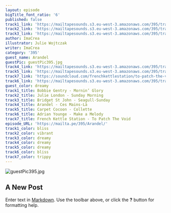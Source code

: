```yaml
---
layout: episode
bigTitle_font_ratio: '6'
published: false
track1_link: 'https://mailtapesounds.s3.eu-west-3.amazonaws.com/395/track1.mp3'
track2_link: 'https://mailtapesounds.s3.eu-west-3.amazonaws.com/395/track2.mp3'
track3_link: 'https://mailtapesounds.s3.eu-west-3.amazonaws.com/395/track3.mp3'
author: ImaCrea
illustrator: Julie Wojtczak
writer: ImaCrea
category: '395'
guest_name: Arandel
guestPic: guestPic395.jpg
track4_link: 'https://mailtapesounds.s3.eu-west-3.amazonaws.com/395/track4.mp3'
track5_link: 'https://mailtapesounds.s3.eu-west-3.amazonaws.com/395/track5.mp3'
track7_link: 'https://soundcloud.com/frenchkettlestation/to-patch-the-void'
track6_link: 'https://mailtapesounds.s3.eu-west-3.amazonaws.com/395/track6.mp3'
guest_color: dreamy
track1_title: Bobbie Gentry - Mornin’ Glory
track2_title: Julie London - Sunday Morning
track3_title: Bridget St John - Seagull-Sunday
track4_title: Arandel - Ces Mains-Là
track5_title: Carpet Cocoon - Collette
track6_title: Adrian Younge - Make a Melody
track7_title: French Kettle Station - To Patch The Void
episode_URL: 'https://mailta.pe/395/Arandel/'
track1_color: bliss
track2_color: vibrant
track3_color: dreamy
track4_color: dreamy
track5_color: dreamy
track6_color: bliss
track7_color: trippy
---
```

![guestPic395.jpg]({{site.baseurl}}/img/guestPic395.jpg)
## A New Post

Enter text in [Markdown](http://daringfireball.net/projects/markdown/). Use the toolbar above, or click the **?** button for formatting help.
